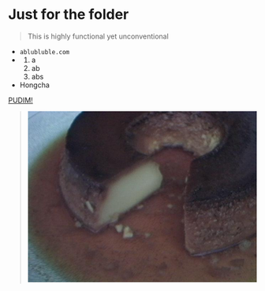 # Just for the folder

> This is highly functional yet unconventional

- `ablubluble.com`
- 1. a
  2. ab
  3. abs
- Hongcha

[PUDIM!](https://pudim.com.br)
> ![Foto de pudim](pudim.jpg)
